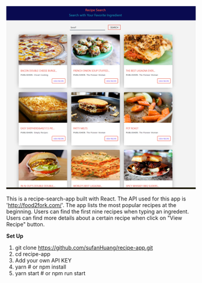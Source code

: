 
 <div align="center">
     <img src="/public/screenshot.png" width="700px"</img> 
 </div>


This is a recipe-search-app built with React. The API used for this app is 'http://food2fork.com/'. The app lists the most popular recipes at the beginning. Users can find the first nine recipes when typing an ingredent. Users can find more details about a certain recipe when click on "View Recipe" button. 

**Set Up**
1. git clone https://github.com/sufanHuang/recipe-app.git
2. cd recipe-app
3. Add your own API KEY
4. yarn # or npm install
5. yarn start # or npm run start

 

